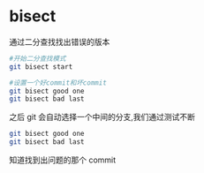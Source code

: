 # bisect

通过二分查找找出错误的版本

```bash
#开始二分查找模式
git bisect start

#设置一个好commit和坏commit
git bisect good one
git bisect bad last
```

之后 git 会自动选择一个中间的分支,我们通过测试不断

```bash
git bisect good one
git bisect bad last
```

知道找到出问题的那个 commit
